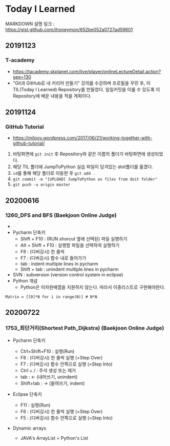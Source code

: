 ﻿# Today I Learned

MARKDOWN 설명 링크 : https://gist.github.com/ihoneymon/652be052a0727ad59601

## 20191123
### T-academy
* https://tacademy.skplanet.com/live/player/onlineLectureDetail.action?seq=130
* "Git과 GitHub로 내 커리어 만들기" 강의를 수강하며 프로필을 꾸민 후, 이 TIL(Today I Learned) Repository를 만들었다. 일일커밋을 이룰 수 있도록 이 Repository에 배운 내용을 적을 계획이다.

## 20191124
### GitHub Tutorial
* https://milooy.wordpress.com/2017/06/21/working-together-with-github-tutorial/
1. 바탕화면에 ```git init``` 후 Repository와 같은 이름의 폴더가 바탕화면에 생성되었다.
2.  해당 TIL 폴더에 JumpToPython 실습 파일이 담겨있는 *doit*폴더를 옮겼다.
3. ```cd```를 통해 해당 폴더로 이동한 후 ```git add .```
4. ```git commit -m "[UPLOAD] JumpToPython ex files from doit folder"```
5. ```git push -u origin master```

## 20200616
### 1260_DFS and BFS (Baekjoon Online Judge)
*  
* Pycharm 단축키
  - Shift + F10 : (RUN shorcut 옆에 선택된) 파일 실행하기
  - Alt + Shift + F10 : 실행할 파일을 선택하여 실행하기
  - F8 : (디버깅시) 한 줄씩
  - F7 : (디버깅시) 함수 내로 들어가기
  - tab : indent multiple lines in pycharm
  - Shift + tab : unindent multiple lines in pycharm
* SVN : subversion (version control system in eclipse)
* Python 개념
  - Python은 이차원배열을 지원하지 않는다. 따라서 이중리스트로 구현해야한다.
```
Matrix = [[0]*N for i in range(N)] # N*N
```

## 20200722
### 1753_최단거리(Shortest Path_Dijkstra) (Baekjoon Online Judge)
* Pycharm 단축키
  - Ctrl+Shift+F10 : 실행(Run)
  - F8 : (디버깅시) 한 줄씩 실행 (=Step Over)
  - F7 : (디버깅시) 함수 안쪽으로 실행 (=Step Into)
  - Ctrl + / : 주석 생성 또는 제거
  - tab : <- (내어쓰기, unindent)
  - Shift+tab : -> (들여쓰기, indent)
 
* Eclipse 단축키
  - F11 : 실행(Run)
  - F6 : (디버깅시) 한 줄씩 실행 (=Step Over)
  - F5 : (디버깅시) 함수 안쪽으로 실행 (=Step Into)
 
* Dynamic arrays
  - JAVA's ArrayList = Python's List
